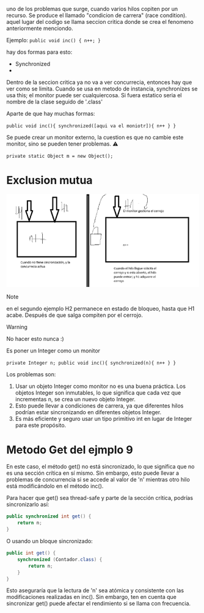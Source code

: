 uno de los problemas que surge, cuando varios hilos copiten por un recurso.
Se produce el llamado "condicion de carrera" (race condition).
aquel lugar del codigo se llama seccion critica donde se crea el fenomeno anteriormente menciondo.

Ejemplo:
``
public void inc() {
 n++;
 }
``

hay dos formas para esto:
- Synchronized
-
Dentro de la seccion critica ya no va a ver concurrecia, entonces hay que ver como se limita.
Cuando se usa en metodo de instancia, synchronizes se usa this; el monitor puede ser cualquiercosa.
Si fuera estatico seria el nombre de la clase seguido de '.class'

Aparte de que hay muchas formas:

``
public void inc(){
synchronized([aqui va el moniotr]){
n++
}
}
``

Se puede crear un monitor externo, la cuestion es que no cambie este monitor, sino se pueden tener problemas. ⚠️

``
private static Object m = new Object();
``


# Exclusion mutua

![img.png](img.png)

>[!NOTE]
> en el segundo ejemplo H2 permanece en estado de bloqueo, hasta que H1 acabe.
> Después de que salga compiten por el cerrojo. 

>[!WARNING]
> No hacer esto nunca :)

Es poner un Integer como un monitor

``
private Integer n;
public void inc(){
synchronized(n){
n++
}
}
``


Los problemas son:
1. Usar un objeto Integer como monitor no es una buena práctica. Los objetos Integer son inmutables, lo que significa que cada vez que incrementas n, se crea un nuevo objeto Integer.
2. Esto puede llevar a condiciones de carrera, ya que diferentes hilos podrían estar sincronizando en diferentes objetos Integer.
3. Es más eficiente y seguro usar un tipo primitivo int en lugar de Integer para este propósito.

# Metodo Get del ejmplo 9
En este caso, el método get() no está sincronizado, lo que significa que no es una sección crítica en sí mismo. Sin embargo, esto puede llevar a problemas de concurrencia si se accede al valor de 'n' mientras otro hilo está modificándolo en el método inc().

Para hacer que get() sea thread-safe y parte de la sección crítica, podrías sincronizarlo así:

```java
public synchronized int get() {
    return n;
}
```

O usando un bloque sincronizado:

```java
public int get() {
    synchronized (Contador.class) {
        return n;
    }
}
```

Esto aseguraría que la lectura de 'n' sea atómica y consistente con las modificaciones realizadas en inc(). Sin embargo, ten en cuenta que sincronizar get() puede afectar el rendimiento si se llama con frecuencia.

